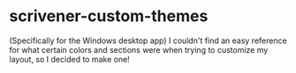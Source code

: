 # scrivener-custom-themes
(Specifically for the Windows desktop app) I couldn't find an easy reference for what certain colors and sections were when trying to customize my layout, so I decided to make one!
